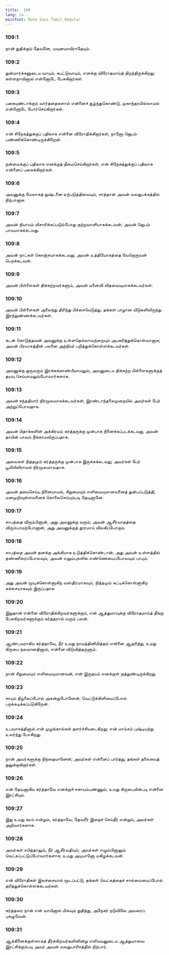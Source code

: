 ```yaml
---
title:  109
lang: ta
mainfont: Noto Sans Tamil Regular
---
```


###  109:1

நான் துதிக்கும் தேவனே, மவுனமாயிராதேயும்.

###  109:2

துன்மார்க்கனுடைய வாயும், கபட்டுவாயும், எனக்கு விரோதமாய்த் திறந்திருக்கிறது; கள்ளநாவினால் என்னோடே பேசுகிறார்கள்.

###  109:3

பகையுண்டாக்கும் வார்த்தைகளால் என்னைச் சூழ்ந்துகொண்டு, முகாந்தரமில்லாமல் என்னோடே போர்செய்கிறார்கள்.

###  109:4

என் சிநேகத்துக்குப் பதிலாக என்னை விரோதிக்கிறார்கள், நானோ ஜெபம் பண்ணிக்கொண்டிருக்கிறேன்.

###  109:5

நன்மைக்குப் பதிலாக எனக்குத் தீமைசெய்கிறார்கள், என் சிநேகத்துக்குப் பதிலாக என்னைப் பகைக்கிறார்கள்.

###  109:6

அவனுக்கு மேலாகத் துஷ்டனை ஏற்படுத்திவையும், சாத்தான் அவன் வலதுபக்கத்தில் நிற்பானாக.

###  109:7

அவன் நியாயம் விசாரிக்கப்படும்போது குற்றவாளியாகக்கடவன்; அவன் ஜெபம் பாவமாகக்கடவது.

###  109:8

அவன் நாட்கள் கொஞ்சமாகக்கடவது; அவன் உத்தியோகத்தை வேறொருவன் பெறக்கடவன்.

###  109:9

அவன் பிள்ளைகள் திக்கற்றவர்களும், அவன் மனைவி விதவையுமாகக்கடவர்கள்.

###  109:10

அவன் பிள்ளைகள் அலைந்து திரிந்து பிச்சையெடுத்து, தங்கள் பாழான வீடுகளிலிருந்து இரந்துண்ணக்கடவர்கள்.

###  109:11

கடன் கொடுத்தவன் அவனுக்கு உள்ளதெல்லாவற்றையும் அபகரித்துக்கொள்வானாக; அவன் பிரயாசத்தின் பலனை அந்நியர் பறித்துக்கொள்ளக்கடவர்கள்.

###  109:12

அவனுக்கு ஒருவரும் இரக்கங்காண்பியாமலும், அவனுடைய திக்கற்ற பிள்ளைகளுக்குத் தயவு செய்யாமலும்போவார்களாக.

###  109:13

அவன் சந்ததியார் நிர்மூலமாகக்கடவர்கள்; இரண்டாந்தலைமுறையில் அவர்கள் பேர் அற்றுப்போவதாக.

###  109:14

அவன் பிதாக்களின் அக்கிரமம் கர்த்தருக்கு முன்பாக நினைக்கப்படக்கடவது, அவன் தாயின் பாவம் நீங்காமலிருப்பதாக.

###  109:15

அவைகள் நித்தமும் கர்த்தருக்கு முன்பாக இருக்கக்கடவது; அவர்கள் பேர் பூமியிலிராமல் நிர்மூலமாவதாக.

###  109:16

அவன் தயைசெய்ய நினையாமல், சிறுமையும் எளிமையுமானவனைத் துன்பப்படுத்தி, மனமுறிவுள்ளவனைக் கொலைசெய்யும்படி தேடினானே.

###  109:17

சாபத்தை விரும்பினான், அது அவனுக்கு வரும்; அவன் ஆசீர்வாதத்தை விரும்பாமற்போனான், அது அவனுக்குத் தூரமாய் விலகிப்போகும்.

###  109:18

சாபத்தை அவன் தனக்கு அங்கியாக உடுத்திக்கொண்டான்; அது அவன் உள்ளத்தில் தண்ணீரைப்போலவும், அவன் எலும்புகளில் எண்ணெயைப்போலவும் பாயும்.

###  109:19

அது அவன் மூடிக்கொள்ளுகிற வஸ்திரமாகவும், நித்தமும் கட்டிக்கொள்ளுகிற கச்சையாகவும் இருப்பதாக.

###  109:20

இதுதான் என்னை விரோதிக்கிறவர்களுக்கும், என் ஆத்துமாவுக்கு விரோதமாய்த் தீங்கு பேசுகிறவர்களுக்கும் கர்த்தரால் வரும் பலன்.

###  109:21

ஆண்டவராகிய கர்த்தாவே, நீர் உமது நாமத்தினிமித்தம் என்னை ஆதரித்து, உமது கிருபை நலமானதினால், என்னை விடுவித்தருளும்.

###  109:22

நான் சிறுமையும் எளிமையுமானவன், என் இருதயம் எனக்குள் குத்துண்டிருக்கிறது.

###  109:23

சாயும் நிழலைப்போல் அகன்றுபோனேன்; வெட்டுக்கிளியைப்போல் பறக்கடிக்கப்படுகிறேன்.

###  109:24

உபவாசத்தினால் என் முழங்கால்கள் தளர்ச்சியடைகிறது; என் மாம்சம் புஷ்டியற்று உலர்ந்து போகிறது.

###  109:25

நான் அவர்களுக்கு நிந்தையானேன்; அவர்கள் என்னைப் பார்த்து, தங்கள் தலையைத் துலுக்குகிறார்கள்.

###  109:26

என் தேவனாகிய கர்த்தாவே எனக்குச் சகாயம்பண்ணும்; உமது கிருபையின்படி என்னை இரட்சியும்.

###  109:27

இது உமது கரம் என்றும், கர்த்தாவே, தேவரீர் இதைச் செய்தீர் என்றும், அவர்கள் அறிவார்களாக.

###  109:28

அவர்கள் சபித்தாலும், நீர் ஆசீர்வதியும்; அவர்கள் எழும்பினாலும் வெட்கப்பட்டுப்போவார்களாக; உமது அடியானோ மகிழக்கடவன்.

###  109:29

என் விரோதிகள் இலச்சையால் மூடப்பட்டு, தங்கள் வெட்கத்தைச் சால்வையைப்போல் தரித்துக்கொள்ளக்கடவர்கள்.

###  109:30

கர்த்தரை நான் என் வாயினால் மிகவும் துதித்து, அநேகர் நடுவிலே அவரைப் புகழுவேன்.

###  109:31

ஆக்கினைக்குள்ளாகத் தீர்க்கிறவர்களினின்று எளியவனுடைய ஆத்துமாவை இரட்சிக்கும்படி அவர் அவன் வலதுபாரிசத்தில் நிற்பார்.

